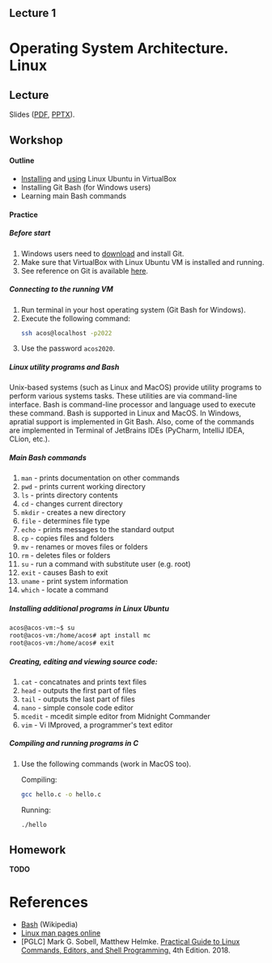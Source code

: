 Lecture 1
---

# Operating System Architecture. Linux

## Lecture

Slides ([PDF](OS_Lecture_01.pdf), [PPTX](OS_Lecture_01.pptx)).

## Workshop

#### Outline

* [Installing](../../software/ubuntu_install.md) and [using]((../../software/ubuntu.md)) Linux Ubuntu in VirtualBox
* Installing Git Bash (for Windows users)
* Learning main Bash commands

#### Practice

##### Before start

1. Windows users need to [download](https://git-scm.com/downloads) and install Git.
1. Make sure that VirtualBox with Linux Ubuntu VM is installed and running.
1. See reference on Git is available [here](https://git-scm.com/book/en/v2).

##### Connecting to the running VM

1. Run terminal in your host operating system (Git Bash for Windows).
1. Execute the following command:
   ```bash
   ssh acos@localhost -p2022
   ```
1. Use the password `acos2020`.

##### Linux utility programs and Bash

Unix-based systems (such as Linux and MacOS) provide utility programs to perform various systems tasks.
These utilities are via command-line interface.
Bash is command-line processor and language used to execute these command. 
Bash is supported in Linux and MacOS. In Windows, apratial support is implemented in Git Bash. 
Also, come of the commands are implemented in Terminal of JetBrains IDEs (PyCharm, IntelliJ IDEA, CLion, etc.).

##### Main Bash commands

1. `man` - prints documentation on other commands
1. `pwd` - prints current working directory
1. `ls` - prints directory contents
1. `cd` - changes current directory
1. `mkdir` - creates a new directory
1. `file` - determines file type
1. `echo` - prints messages to the standard output
1. `cp` - copies files and folders
1. `mv` - renames or moves files or folders
1. `rm` - deletes files or folders
1. `su` - run a command with substitute user (e.g. root)
1. `exit` - causes Bash to exit
1. `uname` - print system information
1. `which` - locate a command

##### Installing additional programs in Linux Ubuntu

   ```bash
   acos@acos-vm:~$ su
   root@acos-vm:/home/acos# apt install mc
   root@acos-vm:/home/acos# exit
   ```

##### Creating, editing and viewing source code:

1. `cat` - concatnates and prints text files
1. `head` - outputs the first part of files
1. `tail` - outputs the last part of files
1. `nano` - simple console code editor
1. `mcedit` - mcedit simple editor from Midnight Commander
1. `vim` - Vi IMproved, a programmer's text editor

##### Compiling and running programs in C

1. Use the following commands (work in MacOS too).

   Compiling:
   ```bash
   gcc hello.c -o hello.c
   ```

   Running:
   ```bash
   ./hello
   ```

## Homework

__TODO__

# References

* [Bash](https://en.wikipedia.org/wiki/Bash_%28Unix_shell%29) (Wikipedia)
* [Linux man pages online](https://man7.org/linux/man-pages/index.html)
* [PGLC] Mark G. Sobell, Matthew Helmke.
  [Practical Guide to Linux Commands, Editors, and Shell Programming.](
  https://www.pearson.com/store/p/practical-guide-to-linux-commands-editors-and-shell-programming-a/P100000878019/9780134774602)
  4th Edition. 2018.
